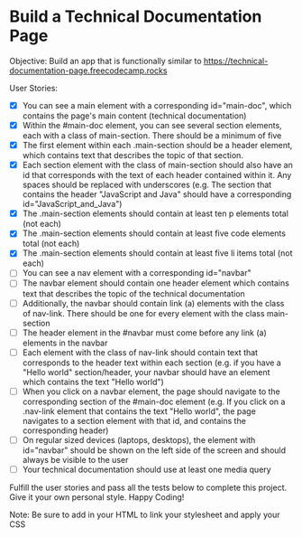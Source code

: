 # Build a Technical Documentation Page
Objective: Build an app that is functionally similar to https://technical-documentation-page.freecodecamp.rocks

User Stories:

- [x] You can see a main element with a corresponding id="main-doc", which
  contains the page's main content (technical documentation)
- [x] Within the #main-doc element, you can see several section elements, each
  with a class of main-section. There should be a minimum of five
- [x] The first element within each .main-section should be a header element,
  which contains text that describes the topic of that section.
- [x] Each section element with the class of main-section should also have an
  id that corresponds with the text of each header contained within it. Any
  spaces should be replaced with underscores (e.g. The section that contains
  the header "JavaScript and Java" should have a corresponding
  id="JavaScript_and_Java")
- [x] The .main-section elements should contain at least ten p elements total
  (not each)
- [x] The .main-section elements should contain at least five code elements
  total (not each)
- [x] The .main-section elements should contain at least five li items total
  (not each)
- [ ] You can see a nav element with a corresponding id="navbar"
- [ ] The navbar element should contain one header element which contains text
  that describes the topic of the technical documentation
- [ ] Additionally, the navbar should contain link (a) elements with the class
  of nav-link. There should be one for every element with the class
  main-section
- [ ] The header element in the #navbar must come before any link (a) elements
  in the navbar
- [ ] Each element with the class of nav-link should contain text that
  corresponds to the header text within each section (e.g. if you have a "Hello
  world" section/header, your navbar should have an element which contains the
  text "Hello world")
- [ ] When you click on a navbar element, the page should navigate to the
  corresponding section of the #main-doc element (e.g. If you click on a
  .nav-link element that contains the text "Hello world", the page navigates to
  a section element with that id, and contains the corresponding header)
- [ ] On regular sized devices (laptops, desktops), the element with
  id="navbar" should be shown on the left side of the screen and should always
  be visible to the user
- [ ] Your technical documentation should use at least one media query

Fulfill the user stories and pass all the tests below to complete this project. Give it your own personal style. Happy Coding!

Note: Be sure to add <link rel="stylesheet" href="styles.css"> in your HTML to link your stylesheet and apply your CSS
